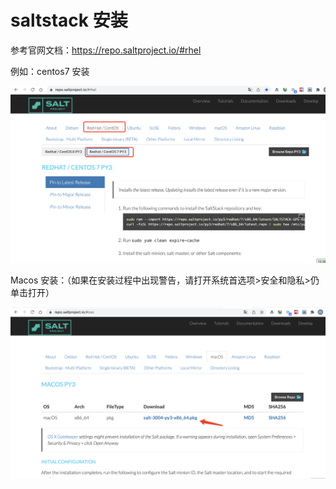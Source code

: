 # saltstack 安装

参考官网文档：https://repo.saltproject.io/#rhel

例如：centos7 安装

![image-20220307210343599](../assets/saltstack安装.assets/image-20220307210343599.png)

Macos 安装：（如果在安装过程中出现警告，请打开系统首选项>安全和隐私>仍单击打开）

![image-20220307210434656](../assets/saltstack安装.assets/image-20220307210434656.png)
